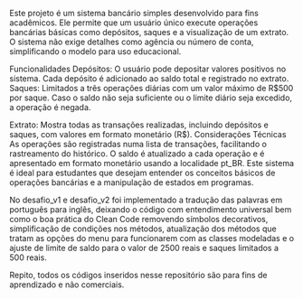 Este projeto é um sistema bancário simples desenvolvido para fins acadêmicos. Ele permite que um usuário único execute operações bancárias básicas como depósitos, saques e a visualização de um extrato. O sistema não exige detalhes como agência ou número de conta, simplificando o modelo para uso educacional.

Funcionalidades
Depósitos: O usuário pode depositar valores positivos no sistema. Cada depósito é adicionado ao saldo total e registrado no extrato.
Saques: Limitados a três operações diárias com um valor máximo de R$500 por saque. Caso o saldo não seja suficiente ou o limite diário seja excedido, a operação é negada.

Extrato: Mostra todas as transações realizadas, incluindo depósitos e saques, com valores em formato monetário (R$).
Considerações Técnicas
As operações são registradas numa lista de transações, facilitando o rastreamento do histórico.
O saldo é atualizado a cada operação e é apresentado em formato monetário usando a localidade pt_BR.
Este sistema é ideal para estudantes que desejam entender os conceitos básicos de operações bancárias e a manipulação de estados em programas.

No desafio_v1 e desafio_v2 foi implementado a tradução das palavras em português para inglês, deixando o código com entendimento universal bem como o boa prática do Clean Code removendo símbolos decorativos, simplificação de condições nos métodos, atualização dos métodos que tratam as opções do menu para funcionarem com as classes modeladas e o ajuste de limite de saldo para o valor de 2500 reais e saques limitados a 500 reais.

Repito, todos os códigos inseridos nesse repositório são para fins de aprendizado e não comerciais.
